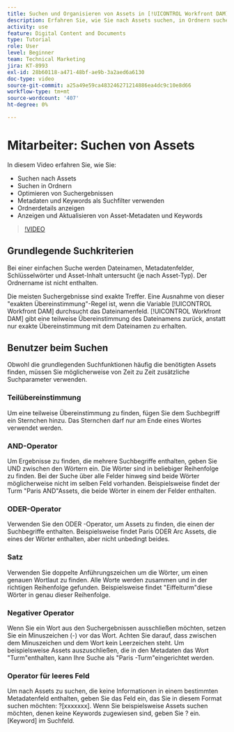 ```yaml
---
title: Suchen und Organisieren von Assets in [!UICONTROL Workfront DAM]
description: Erfahren Sie, wie Sie nach Assets suchen, in Ordnern suchen, Suchergebnisse optimieren, Metadaten und Keywords als Suchfilter verwenden und vieles mehr in [!UICONTROL Workfront DAM].
activity: use
feature: Digital Content and Documents
type: Tutorial
role: User
level: Beginner
team: Technical Marketing
jira: KT-8993
exl-id: 28b60118-a471-48bf-ae9b-3a2aed6a6130
doc-type: video
source-git-commit: a25a49e59ca483246271214886ea4dc9c10e8d66
workflow-type: tm+mt
source-wordcount: '407'
ht-degree: 0%

---
```


# Mitarbeiter: Suchen von Assets

In diesem Video erfahren Sie, wie Sie:

* Suchen nach Assets
* Suchen in Ordnern
* Optimieren von Suchergebnissen
* Metadaten und Keywords als Suchfilter verwenden
* Ordnerdetails anzeigen
* Anzeigen und Aktualisieren von Asset-Metadaten und Keywords

>[!VIDEO](https://video.tv.adobe.com/v/335253/?quality=12&learn=on)

## Grundlegende Suchkriterien

Bei einer einfachen Suche werden Dateinamen, Metadatenfelder, Schlüsselwörter und Asset-Inhalt untersucht (je nach Asset-Typ). Der Ordnername ist nicht enthalten.

Die meisten Suchergebnisse sind exakte Treffer. Eine Ausnahme von dieser &quot;exakten Übereinstimmung&quot;-Regel ist, wenn die Variable [!UICONTROL Workfront DAM] durchsucht das Dateinamenfeld. [!UICONTROL Workfront DAM] gibt eine teilweise Übereinstimmung des Dateinamens zurück, anstatt nur exakte Übereinstimmung mit dem Dateinamen zu erhalten.

## Benutzer beim Suchen

Obwohl die grundlegenden Suchfunktionen häufig die benötigten Assets finden, müssen Sie möglicherweise von Zeit zu Zeit zusätzliche Suchparameter verwenden.

### Teilübereinstimmung

Um eine teilweise Übereinstimmung zu finden, fügen Sie dem Suchbegriff ein Sternchen hinzu. Das Sternchen darf nur am Ende eines Wortes verwendet werden.

### AND-Operator

Um Ergebnisse zu finden, die mehrere Suchbegriffe enthalten, geben Sie UND zwischen den Wörtern ein. Die Wörter sind in beliebiger Reihenfolge zu finden. Bei der Suche über alle Felder hinweg sind beide Wörter möglicherweise nicht im selben Feld vorhanden. Beispielsweise findet der Turm &quot;Paris AND&quot;Assets, die beide Wörter in einem der Felder enthalten.

### ODER-Operator

Verwenden Sie den ODER -Operator, um Assets zu finden, die einen der Suchbegriffe enthalten. Beispielsweise findet Paris ODER Arc Assets, die eines der Wörter enthalten, aber nicht unbedingt beides.

### Satz

Verwenden Sie doppelte Anführungszeichen um die Wörter, um einen genauen Wortlaut zu finden. Alle Worte werden zusammen und in der richtigen Reihenfolge gefunden. Beispielsweise findet &quot;Eiffelturm&quot;diese Wörter in genau dieser Reihenfolge.

### Negativer Operator

Wenn Sie ein Wort aus den Suchergebnissen ausschließen möchten, setzen Sie ein Minuszeichen (-) vor das Wort. Achten Sie darauf, dass zwischen dem Minuszeichen und dem Wort kein Leerzeichen steht. Um beispielsweise Assets auszuschließen, die in den Metadaten das Wort &quot;Turm&quot;enthalten, kann Ihre Suche als &quot;Paris -Turm&quot;eingerichtet werden.

### Operator für leeres Feld

Um nach Assets zu suchen, die keine Informationen in einem bestimmten Metadatenfeld enthalten, geben Sie das Feld ein, das Sie in diesem Format suchen möchten: ?[xxxxxxx]. Wenn Sie beispielsweise Assets suchen möchten, denen keine Keywords zugewiesen sind, geben Sie ? ein.[Keyword] im Suchfeld.
